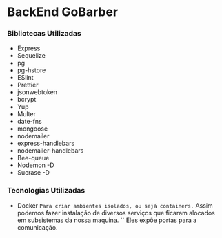 # BackEnd GoBarber

### Bibliotecas Utilizadas

* Express
* Sequelize
* pg
* pg-hstore
* ESlint
* Prettier
* jsonwebtoken
* bcrypt
* Yup
* Multer
* date-fns
* mongoose
* nodemailer
* express-handlebars
* nodemailer-handlebars
* Bee-queue
* Nodemon -D
* Sucrase -D

### Tecnologias Utilizadas

* Docker
``
Para criar ambientes isolados, ou sejá containers.
``
Assim podemos fazer instalação de diversos serviços que ficaram alocados em subsistemas da nossa maquina.
``
Eles expõe portas para a comunicação.
